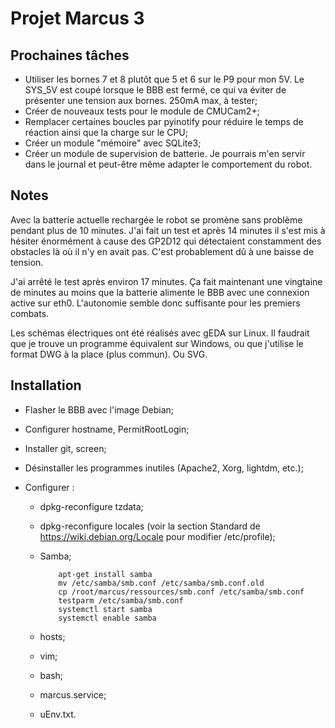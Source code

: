 # Projet Marcus 3

## Prochaines tâches

- Utiliser les bornes 7 et 8 plutôt que 5 et 6 sur le P9 pour mon 5V. Le SYS_5V est coupé lorsque le BBB est fermé, ce qui va éviter de présenter une tension aux bornes. 250mA max, à tester;
- Créer de nouveaux tests pour le module de CMUCam2+;
- Remplacer certaines boucles par pyinotify pour réduire le temps de réaction ainsi que la charge sur le CPU;
- Créer un module "mémoire" avec SQLite3;
- Créer un module de supervision de batterie. Je pourrais m'en servir dans le journal et peut-être même adapter le comportement du robot.

## Notes

Avec la batterie actuelle rechargée le robot se promène sans problème pendant plus de 10 minutes. J'ai fait un test et après 14 minutes il s'est mis à hésiter énormément à cause des GP2D12 qui détectaient constamment des obstacles là où il n'y en avait pas. C'est probablement dû à une baisse de tension.

J'ai arrêté le test après environ 17 minutes. Ça fait maintenant une vingtaine de minutes au moins que la batterie alimente le BBB avec une connexion active sur eth0. L'autonomie semble donc suffisante pour les premiers combats.

Les schémas électriques ont été réalisés avec gEDA sur Linux. Il faudrait que je trouve un programme équivalent sur Windows, ou que j'utilise le format DWG à la place (plus commun). Ou SVG.

## Installation

- Flasher le BBB avec l'image Debian;
- Configurer hostname, PermitRootLogin;
- Installer git, screen;
- Désinstaller les programmes inutiles (Apache2, Xorg, lightdm, etc.);
- Configurer :

  - dpkg-reconfigure tzdata;
  - dpkg-reconfigure locales (voir la section Standard de https://wiki.debian.org/Locale pour modifier /etc/profile);
  - Samba;

            apt-get install samba
            mv /etc/samba/smb.conf /etc/samba/smb.conf.old
            cp /root/marcus/ressources/smb.conf /etc/samba/smb.conf
            testparm /etc/samba/smb.conf
            systemctl start samba
            systemctl enable samba

  - hosts;
  - vim;
  - bash;
  - marcus.service;
  - uEnv.txt.

